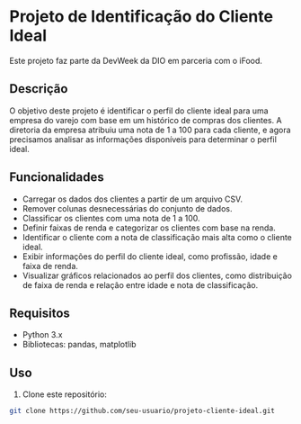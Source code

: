 # Projeto de Identificação do Cliente Ideal

Este projeto faz parte da DevWeek da DIO em parceria com o iFood.

## Descrição

O objetivo deste projeto é identificar o perfil do cliente ideal para uma empresa do varejo com base em um histórico de compras dos clientes. A diretoria da empresa atribuiu uma nota de 1 a 100 para cada cliente, e agora precisamos analisar as informações disponíveis para determinar o perfil ideal.

## Funcionalidades

- Carregar os dados dos clientes a partir de um arquivo CSV.
- Remover colunas desnecessárias do conjunto de dados.
- Classificar os clientes com uma nota de 1 a 100.
- Definir faixas de renda e categorizar os clientes com base na renda.
- Identificar o cliente com a nota de classificação mais alta como o cliente ideal.
- Exibir informações do perfil do cliente ideal, como profissão, idade e faixa de renda.
- Visualizar gráficos relacionados ao perfil dos clientes, como distribuição de faixa de renda e relação entre idade e nota de classificação.

## Requisitos

- Python 3.x
- Bibliotecas: pandas, matplotlib

## Uso

1. Clone este repositório:

```bash
git clone https://github.com/seu-usuario/projeto-cliente-ideal.git


